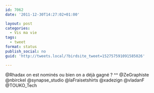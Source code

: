 ```yaml
---
id: 7062
date: '2011-12-30T14:27:02+01:00'

layout: post
categories:
  - Vis ma vie
tags:
  - tweet
format: status
publish_social: no
guid: 'http://tweets.local/?birdsite_tweet=152757591091585026'

---
```


@Rhadax on est nominés ou bien on a déjà gagné ? ^^ @ZeGraphiste @nbirckel @synapse\_studio @laFraisetshirts @xadezign @vladanF @TOUKO\_Tech
